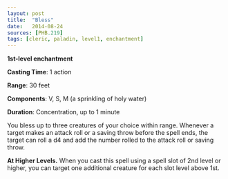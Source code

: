 ```yaml
---
layout: post
title:  "Bless"
date:   2014-08-24
sources: [PHB.219]
tags: [cleric, paladin, level1, enchantment]
---
```


**1st-level enchantment**

**Casting Time**: 1 action

**Range**: 30 feet

**Components**: V, S, M (a sprinkling of holy water)

**Duration**: Concentration, up to 1 minute

You bless up to three creatures of your choice within range. Whenever a target makes an attack roll or a saving throw before the spell ends, the target can roll a d4 and add the number rolled to the attack roll or saving throw.

**At Higher Levels.** When you cast this spell using a spell slot of 2nd level or higher, you can target one additional creature for each slot level above 1st.

